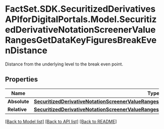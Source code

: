 # FactSet.SDK.SecuritizedDerivativesAPIforDigitalPortals.Model.SecuritizedDerivativeNotationScreenerValueRangesGetDataKeyFiguresBreakEvenDistance
Distance from the underlying level to the break even point.

## Properties

Name | Type | Description | Notes
------------ | ------------- | ------------- | -------------
**Absolute** | [**SecuritizedDerivativeNotationScreenerValueRangesGetDataKeyFiguresBreakEvenDistanceAbsolute**](SecuritizedDerivativeNotationScreenerValueRangesGetDataKeyFiguresBreakEvenDistanceAbsolute.md) |  | [optional] 
**Relative** | [**SecuritizedDerivativeNotationScreenerValueRangesGetDataKeyFiguresBreakEvenDistanceRelative**](SecuritizedDerivativeNotationScreenerValueRangesGetDataKeyFiguresBreakEvenDistanceRelative.md) |  | [optional] 

[[Back to Model list]](../README.md#documentation-for-models) [[Back to API list]](../README.md#documentation-for-api-endpoints) [[Back to README]](../README.md)

